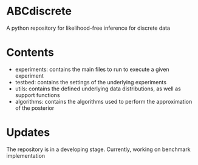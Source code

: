 # ABCdiscrete

A python repository for likelihood-free inference for discrete data

# Contents

- experiments: contains the main files to run to execute a given experiment
- testbed: contains the settings of the underlying experiments
- utils: contains the defined underlying data distributions, as well as support functions
- algorithms: contains the algorithms used to perform the approximation of the posterior 

# Updates

The repository is in a developing stage. Currently, working on benchmark implementation 
